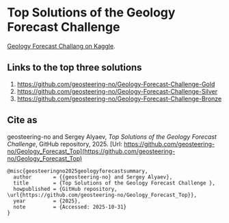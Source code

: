 # Top Solutions of the Geology Forecast Challenge 

[Geology Forecast Challang on Kaggle](https://www.kaggle.com/competitions/geology-forecast-challenge-open).

## Links to the top three solutions
1. https://github.com/geosteering-no/Geology-Forecast-Challenge-Gold
2. https://github.com/geosteering-no/Geology-Forecast-Challenge-Silver
3. https://github.com/geosteering-no/Geology-Forecast-Challenge-Bronze

## Cite as

geosteering-no and Sergey Alyaev, *Top Solutions of the Geology Forecast Challenge*, GitHub repository, 2025. [Url: https://github.com/geosteering-no/Geology_Forecast_Top](https://github.com/geosteering-no/Geology_Forecast_Top)
```
@misc{geosteeringno2025geologyforecastsummary,
  author       = {{geosteering-no} and Sergey Alyaev},
  title        = {Top Solutions of the Geology Forecast Challenge },
  howpublished = {GitHub repository, \url{https://github.com/geosteering-no/Geology_Forecast_Top}},
  year         = {2025},
  note         = {Accessed: 2025-10-31}
}
```
